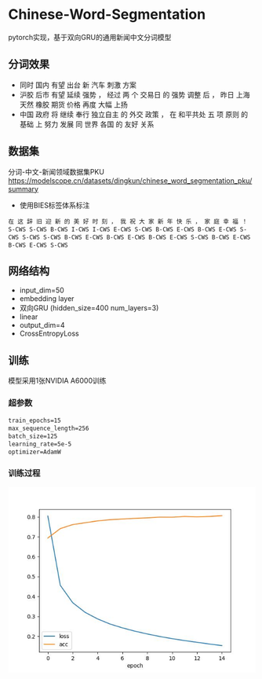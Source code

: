 # Chinese-Word-Segmentation
pytorch实现，基于双向GRU的通用新闻中文分词模型

## 分词效果
- 同时 国内 有望 出台 新 汽车 刺激 方案 
- 沪胶 后市 有望 延续 强势 ， 经过 两 个 交易日 的 强势 调整 后 ， 昨日 上海 天然 橡胶 期货 价格 再度 大幅 上扬 
- 中国 政府 将 继续 奉行 独立自主 的 外交 政策 ， 在 和平共处 五 项 原则 的 基础 上 努力 发展 同 世界 各国 的 友好 关系

## 数据集
分词-中文-新闻领域数据集PKU
https://modelscope.cn/datasets/dingkun/chinese_word_segmentation_pku/summary
- 使用BIES标签体系标注
```
在 这 辞 旧 迎 新 的 美 好 时 刻 ， 我 祝 大 家 新 年 快 乐 ， 家 庭 幸 福 ！
S-CWS S-CWS B-CWS I-CWS I-CWS E-CWS S-CWS B-CWS E-CWS B-CWS E-CWS S-CWS S-CWS S-CWS B-CWS E-CWS B-CWS E-CWS B-CWS E-CWS S-CWS B-CWS E-CWS B-CWS E-CWS S-CWS
```

## 网络结构
- input_dim=50
- embedding layer
- 双向GRU (hidden_size=400 num_layers=3)
- linear
- output_dim=4
- CrossEntropyLoss


## 训练
模型采用1张NVIDIA A6000训练
### 超参数
```
train_epochs=15
max_sequence_length=256
batch_size=125
learning_rate=5e-5
optimizer=AdamW
```
### 训练过程
<img src="train.jpg">
